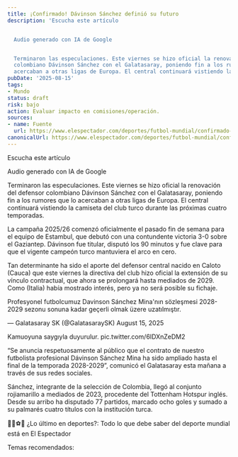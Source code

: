 ```yaml
---
title: ¡Confirmado! Dávinson Sánchez definió su futuro
description: 'Escucha este artículo


  Audio generado con IA de Google


  Terminaron las especulaciones. Este viernes se hizo oficial la renovación del defensor
  colombiano Dávinson Sánchez con el Galatasaray, poniendo fin a los rumores que lo
  acercaban a otras ligas de Europa. El central continuará vistiendo la…'
pubDate: '2025-08-15'
tags:
- Mundo
status: draft
risk: bajo
action: Evaluar impacto en comisiones/operación.
sources:
- name: Fuente
  url: https://www.elespectador.com/deportes/futbol-mundial/confirmado-davinson-sanchez-definio-su-futuro-firmo-su-renovacion-con-galatasaray/
canonicalUrl: https://www.elespectador.com/deportes/futbol-mundial/confirmado-davinson-sanchez-definio-su-futuro-firmo-su-renovacion-con-galatasaray/
---
```

Escucha este artículo

Audio generado con IA de Google

Terminaron las especulaciones. Este viernes se hizo oficial la renovación del defensor colombiano Dávinson Sánchez con el Galatasaray, poniendo fin a los rumores que lo acercaban a otras ligas de Europa. El central continuará vistiendo la camiseta del club turco durante las próximas cuatro temporadas.

La campaña 2025/26 comenzó oficialmente el pasado fin de semana para el equipo de Estambul, que debutó con una contundente victoria 3-0 sobre el Gaziantep. Dávinson fue titular, disputó los 90 minutos y fue clave para que el vigente campeón turco mantuviera el arco en cero.

Tan determinante ha sido el aporte del defensor central nacido en Caloto (Cauca) que este viernes la directiva del club hizo oficial la extensión de su vínculo contractual, que ahora se prolongará hasta mediados de 2029. Como (Italia) había mostrado interés, pero ya no será posible su fichaje.

Profesyonel futbolcumuz Davinson Sánchez Mina'nın sözleşmesi 2028-2029 sezonu sonuna kadar geçerli olmak üzere uzatılmıştır.

— Galatasaray SK (@GalatasaraySK) August 15, 2025

Kamuoyuna saygıyla duyurulur. pic.twitter.com/6IDXnZeDM2

“Se anuncia respetuosamente al público que el contrato de nuestro futbolista profesional Dávinson Sánchez Mina ha sido ampliado hasta el final de la temporada 2028-2029”, comunicó el Galatasaray esta mañana a través de sus redes sociales.

Sánchez, integrante de la selección de Colombia, llegó al conjunto rojiamarillo a mediados de 2023, procedente del Tottenham Hotspur inglés. Desde su arribo ha disputado 77 partidos, marcado ocho goles y sumado a su palmarés cuatro títulos con la institución turca.

🚴🏻⚽🏀 ¿Lo último en deportes?: Todo lo que debe saber del deporte mundial está en El Espectador

Temas recomendados:
